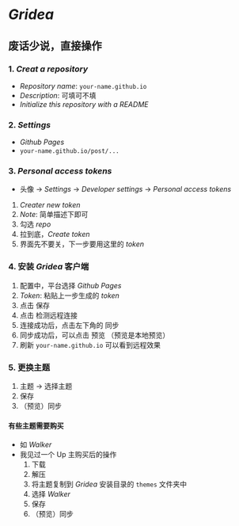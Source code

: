 # *Gridea*

## 废话少说，直接操作

### 1. *Creat a repository*

- *Repository name*: `your-name.github.io`
- *Description*: 可填可不填
- *Initialize this repository with a README*

### 2. *Settings*

- *Github Pages*
- `your-name.github.io/post/...`

### 3. *Personal access tokens*

- 头像 -> *Settings* -> *Developer settings* -> *Personal access tokens*

1. *Creater new token*
2. *Note*: 简单描述下即可
3. 勾选 *repo*
4. 拉到底，*Create token*
5. 界面先不要关，下一步要用这里的 *token*

### 4. 安装 *Gridea* 客户端

1. 配置中，平台选择 *Github Pages*
2. *Token*: 粘贴上一步生成的 *token*
3. 点击 <kbd>保存</kbd>
4. 点击 <kbd>检测远程连接</kbd>
5. 连接成功后，点击左下角的 <kbd>同步</kbd>
6. 同步成功后，可以点击 <kbd>预览</kbd> （预览是本地预览）
7. 刷新 `your-name.github.io` 可以看到远程效果

### 5. 更换主题

1. 主题 -> 选择主题
2. 保存
3. （预览）同步

#### 有些主题需要购买

- 如 *Walker*
- 我见过一个 Up 主购买后的操作
    1. 下载
    2. 解压
    3. 将主题复制到 *Gridea* 安装目录的 `themes` 文件夹中
    4. 选择 *Walker*
    5. 保存
    6. （预览）同步
